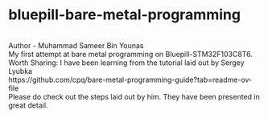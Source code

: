 # bluepill-bare-metal-programming
<br>
Author - Muhammad Sameer Bin Younas
<br>
My first attempt at bare metal programming on Bluepill-STM32F103C8T6.
<br>
Worth Sharing: I have been learning from the tutorial laid out by Sergey Lyubka
<br>
https://github.com/cpq/bare-metal-programming-guide?tab=readme-ov-file
<br>
Please do check out the steps laid out by him. They have been presented in great detail.

